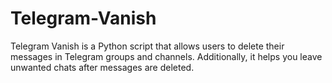 # Telegram-Vanish
Telegram Vanish is a Python script that allows users to delete their messages in Telegram groups and channels. Additionally, it helps you leave unwanted chats after messages are deleted.
